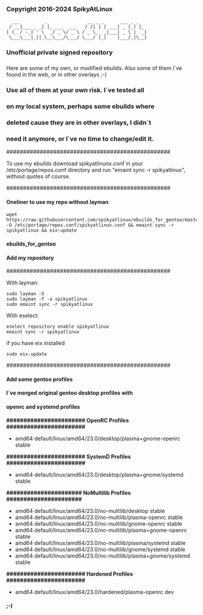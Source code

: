 ###
### Copyright 2016-2024 SpikyAtLinux
```
  ___         _               __ _ _      ___ _ _
 / __|___ _ _| |_ ___  ___   / /| | | ___| _ |_) |_
| (_ / -_) ' \  _/ _ \/ _ \ / _ \_  _|___| _ \ |  _|
 \___\___|_||_\__\___/\___/ \___/ |_|    |___/_|\__|
```
###
### Unofficial private signed repository
###

Here are some of my own, or modified ebuilds.
Also some of them I´ve found in the web, or
in other overlays ;-)

### Use all of them at your own risk. I´ve tested all
### on my local system, perhaps some ebuilds where
### deleted cause they are in other overlays, I didn´t
### need it anymore, or I´ve no time to change/edit it.

#################################################

To use my ebuilds download spikyatlinunx.conf
in your /etc/portage/repos.conf directory
and run "emaint sync -r spikyatlinux",
without quotes of course.

#################################################

#### Oneliner to use my repo without layman
```
wget https://raw.githubusercontent.com/spikyatlinux/ebuilds_for_gentoo/master/spikyatlinux.conf -O /etc/portage/repos.conf/spikyatlinux.conf && emaint sync -r spikyatlinux && eix-update
```
#### ebuilds_for_gentoo


#### Add my repository
#################################################

With layman:
```
sudo layman -S
sudo layman -f -a spikyatlinux
sudo emaint sync -r spikyatlinux
```

With eselect:
```
eselect repository enable spikyatlinux
emaint sync -r spikyatlinux
```

if you have eix installed
```
sudo eix-update
```
#################################################

#### Add some gentoo profiles
#### I´ve merged original gentoo desktop profiles with
#### openrc and systemd profiles

**####################### OpenRC Profiles #######################**
- amd64 default/linux/amd64/23.0/desktop/plasma+gnome-openrc stable

**####################### SystemD Profiles #######################**
- amd64 default/linux/amd64/23.0/desktop/plasma+gnome/systemd stable

**###################### NoMultilib Profiles ######################**
- amd64 default/linux/amd64/23.0/no-multilib/desktop stable
- amd64 default/linux/amd64/23.0/no-multilib/plasma-openrc stable
- amd64 default/linux/amd64/23.0/no-multilib/gnome-openrc stable
- amd64 default/linux/amd64/23.0/no-multilib/plasma+gnome-openrc stable
- amd64 default/linux/amd64/23.0/no-multilib/plasma/systemd stable
- amd64 default/linux/amd64/23.0/no-multilib/gnome/systemd stable
- amd64 default/linux/amd64/23.0/no-multilib/plasma+gnome/systemd stable

**####################### Hardened Profiles #######################**
- amd64 default/linux/amd64/23.0/hardened/plasma-openrc dev

#### ;-)
